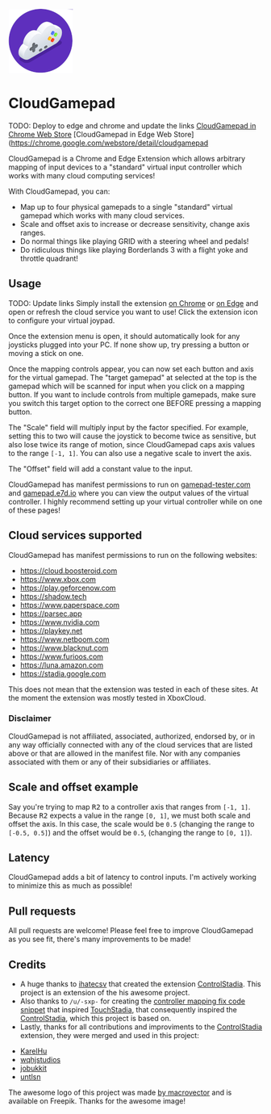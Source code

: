 ![CloudGamepad logo](/img/cloudgamepad-128.png?raw=true "CloudGamepad logo")
# CloudGamepad
TODO: Deploy to edge and chrome and update the links
[CloudGamepad in Chrome Web Store](https://chrome.google.com/webstore/detail/cloudgamepad)
[CloudGamepad in Edge Web Store](https://chrome.google.com/webstore/detail/cloudgamepad

CloudGamepad is a Chrome and Edge Extension which allows arbitrary mapping of input devices to a "standard" virtual input controller which works with many cloud computing services!

With CloudGamepad, you can:

* Map up to four physical gamepads to a single "standard" virtual gamepad which works with many cloud services.
* Scale and offset axis to increase or decrease sensitivity, change axis ranges.
* Do normal things like playing GRID with a steering wheel and pedals!
* Do ridiculous things like playing Borderlands 3 with a flight yoke and throttle quadrant!

## Usage
TODO: Update links
Simply install the extension [on Chrome](https://chrome.google.com/webstore/detail/cloudgamepad) or [on Edge](https://chrome.google.com/webstore/detail/cloudgamepad) and open or refresh the cloud service you want to use! Click the extension icon to configure your virtual joypad.

Once the extension menu is open, it should automatically look for any joysticks plugged into your PC. If none show up, try pressing a button or moving a stick on one.

Once the mapping controls appear, you can now set each button and axis for the virtual gamepad. The "target gamepad" at selected at the top is the gamepad which will be scanned for input when you click on a mapping button. If you want to include controls from multiple gamepads, make sure you switch this target option to the correct one BEFORE pressing a mapping button.

The "Scale" field will multiply input by the factor specified. For example, setting this to two will cause the joystick to become twice as sensitive, but also lose twice its range of motion, since CloudGamepad caps axis values to the range `[-1, 1]`. You can also use a negative scale to invert the axis.

The "Offset" field will add a constant value to the input.

CloudGamepad has manifest permissions to run on [gamepad-tester.com](https://gamepad-tester.com) and [gamepad.e7d.io](https://gamepad.e7d.io) where you can view the output values of the virtual controller. I highly recommend setting up your virtual controller while on one of these pages!

## Cloud services supported
CloudGamepad has manifest permissions to run on the following websites:

- https://cloud.boosteroid.com
- https://www.xbox.com
- https://play.geforcenow.com
- https://shadow.tech
- https://www.paperspace.com
- https://parsec.app
- https://www.nvidia.com
- https://playkey.net
- https://www.netboom.com
- https://www.blacknut.com
- https://www.furioos.com
- https://luna.amazon.com
- https://stadia.google.com

This does not mean that the extension was tested in each of these sites. At the moment the extension was mostly tested in XboxCloud.

### Disclaimer
CloudGamepad is not affiliated, associated, authorized, endorsed by, or in any way officially connected with any of the cloud services that are listed above or that are allowed in the manifest file. Nor with any companies associated with them or any of their subsidiaries or affiliates.

## Scale and offset example
Say you're trying to map <kbd>R2</kbd> to a controller axis that ranges from `[-1, 1]`. Because <kbd>R2</kbd> expects a value in the range `[0, 1]`, we must both scale and offset the axis. In this case, the scale would be `0.5` (changing the range to `[-0.5, 0.5]`) and the offset would be `0.5`, (changing the range to `[0, 1]`).

## Latency
CloudGamepad adds a bit of latency to control inputs. I'm actively working to minimize this as much as possible!

## Pull requests
All pull requests are welcome! Please feel free to improve CloudGamepad as you see fit, there's many improvements to be made!

## Credits

* A huge thanks to [ihatecsv](https://github.com/ihatecsv) that created the extension [ControlStadia](https://www.reddit.com/r/Stadia/comments/f0zir0/its_almost_happening/fh209gm/). This project is an extension of the his awesome project.
* Also thanks to `/u/-sxp-` for creating the [controller mapping fix code snippet](https://www.reddit.com/r/Stadia/comments/f0zir0/its_almost_happening/fh209gm/) that inspired [TouchStadia](https://github.com/ihatecsv/TouchStadia), that consequently inspired the [ControlStadia](https://www.reddit.com/r/Stadia/comments/f0zir0/its_almost_happening/fh209gm/), which this project is based on.
* Lastly, thanks for all contributions and improviments to the [ControlStadia](https://www.reddit.com/r/Stadia/comments/f0zir0/its_almost_happening/fh209gm/) extension, they were merged and used in this project:
- [KarelHu](https://github.com/KarelHu/ControlStadia/commit/5fa53eebdc9fdb96b25f9fb3256659570050ed02)
- [wqhjstudios](https://github.com/wqhjstudios/ControlStadia/commit/8dfec4220c41e7c8aa353cfe5e0ca742c6cfe284)
- [jobukkit](https://github.com/jobukkit/ControlStadia/commit/036cd9f9a950dbb7980ba815373c3f25017656f5)
- [untlsn](https://github.com/untlsn/ControlAll/commit/1cc7ae29c6b0dc292f185d9271975fa518841ac3)

The awesome logo of this project was made [by macrovector](https://www.freepik.com/free-vector/cloud-gaming-isometric-icons-set-with-cyberspace-symbols-isolated-vector-illustration_26760934.htm#query=cloud%20gamepad&position=0&from_view=search&track=ais) and is available on Freepik. Thanks for the awesome image!


